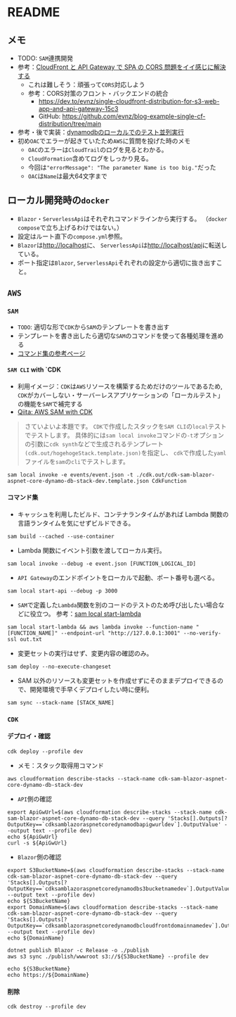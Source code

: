 # README

## メモ

- TODO: `SAM`連携開発
- 参考：[CloudFront と API Gateway で SPA の CORS 問題をイイ感じに解決する](https://dev.classmethod.jp/articles/spa-cloudfront-and-api-gateway-voiding-cors/)
  - これは難しそう：頑張って`CORS`対応しよう
  - 参考：CORS対策のフロント・バックエンドの統合
    - <https://dev.to/evnz/single-cloudfront-distribution-for-s3-web-app-and-api-gateway-15c3>
    - GitHub: <https://github.com/evnz/blog-example-single-cf-distribution/tree/main>
- 参考・後で実装：[dynamodbのローカルでのテスト並列実行](https://dev.classmethod.jp/articles/localstack-dynamodb-concurrency/)
- 初め`OAC`でエラーが起きていたため`AWS`に質問を投げた時のメモ
  - `OAC`のエラーは`CloudTrail`のログを見るとわかる。
  - `CloudFormation`含めてログをしっかり見る。
  - 今回は`"errorMessage": "The parameter Name is too big."`だった
  - `OAC`は`Name`は最大64文字まで

## ローカル開発時の`docker`

- `Blazor`・`ServerlessApi`はそれぞれコマンドラインから実行する。
  （`docker compose`で立ち上げるわけではない。）
- 設定はルート直下の`compose.yml`参照。
- `Blazor`は<http://localhost>に、
  `ServerlessApi`は<http://localhost/api>に転送している。
- ポート指定は`Blazor`, `ServerlessApi`それぞれの設定から適切に抜き出すこと。

## `AWS`

### `SAM`

- `TODO`: 適切な形で`CDK`から`SAM`のテンプレートを書き出す
- テンプレートを書き出したら適切な`SAM`のコマンドを使って各種処理を進める
- [コマンド集の参考ページ](https://zenn.dev/sugikeitter/articles/sam-written-by-cdk)

#### `SAM CLI` with `CDK

- 利用イメージ：`CDK`は`AWS`リソースを構築するためだけのツールであるため,
  `CDK`がカバーしない・サーバーレスアプリケーションの「ローカルテスト」の機能を`SAM`で補完する
- [Qiita: AWS SAM with CDK](https://qiita.com/nisim/items/b4aaaef4da116f381f51)

> さていよいよ本題です。
> `CDK`で作成したスタックを`SAM CLI`の`local`テストでテストします。
> 具体的には`sam local invoke`コマンドの`-t`オプションの引数に`cdk synth`などで生成されるテンプレート`(cdk.out/hogehogeStack.template.json)`を指定し、
> `cdk`で作成した`yaml`ファイルを`sam`の`cli`でテストします。

```shell
sam local invoke -e events/event.json -t ./cdk.out/cdk-sam-blazor-aspnet-core-dynamo-db-stack-dev.template.json CdkFunction
```

#### コマンド集

- キャッシュを利用したビルド、コンテナランタイムがあれば Lambda 関数の言語ランタイムを気にせずビルドできる。

```shell
sam build --cached --use-container
```

- Lambda 関数にイベント引数を渡してローカル実行。

```shell
sam local invoke --debug -e event.json [FUNCTION_LOGICAL_ID]
```

- `API Gateway`のエンドポイントをローカルで起動、ポート番号も選べる。

```shell
sam local start-api --debug -p 3000
```

- `SAM`で定義した`Lambda`関数を別のコードのテストのため呼び出したい場合などに役立つ。
  参考：[sam local start-lambda](https://docs.aws.amazon.com/ja_jp/serverless-application-model/latest/developerguide/sam-cli-command-reference-sam-local-start-lambda.html)

```shell
sam local start-lambda && aws lambda invoke --function-name "[FUNCTION_NAME]" --endpoint-url "http://127.0.0.1:3001" --no-verify-ssl out.txt
```

- 変更セットの実行はせず、変更内容の確認のみ。

```shell
sam deploy --no-execute-changeset
````

- SAM 以外のリソースも変更セットを作成せずにそのままデプロイできるので、開発環境で手早くデプロイしたい時に便利。

```shell
sam sync --stack-name [STACK_NAME]
```

### `CDK`

#### デプロイ・確認

```shell
cdk deploy --profile dev
```

- メモ：スタック取得用コマンド

```shell
aws cloudformation describe-stacks --stack-name cdk-sam-blazor-aspnet-core-dynamo-db-stack-dev
```

- `API`側の確認

```shell
export ApiGwUrl=$(aws cloudformation describe-stacks --stack-name cdk-sam-blazor-aspnet-core-dynamo-db-stack-dev --query 'Stacks[].Outputs[?OutputKey==`cdksamblazoraspnetcoredynamodbapigwurldev`].OutputValue' --output text --profile dev)
echo ${ApiGwUrl}
curl -s ${ApiGwUrl}
```

- `Blazor`側の確認

```shell
export S3BucketName=$(aws cloudformation describe-stacks --stack-name cdk-sam-blazor-aspnet-core-dynamo-db-stack-dev --query 'Stacks[].Outputs[?OutputKey==`cdksamblazoraspnetcoredynamodbs3bucketnamedev`].OutputValue' --output text --profile dev)
echo ${S3BucketName}
export DomainName=$(aws cloudformation describe-stacks --stack-name cdk-sam-blazor-aspnet-core-dynamo-db-stack-dev --query 'Stacks[].Outputs[?OutputKey==`cdksamblazoraspnetcoredynamodbcloudfrontdomainnamedev`].OutputValue' --output text --profile dev)
echo ${DomainName}

dotnet publish Blazor -c Release -o ./publish
aws s3 sync ./publish/wwwroot s3://${S3BucketName} --profile dev

echo ${S3BucketName}
echo https://${DomainName}
```

#### 削除

```shell
cdk destroy --profile dev
```

